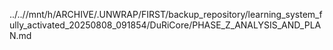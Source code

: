 ../..//mnt/h/ARCHIVE/.UNWRAP/FIRST/backup_repository/learning_system_fully_activated_20250808_091854/DuRiCore/PHASE_Z_ANALYSIS_AND_PLAN.md